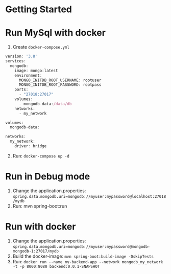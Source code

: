 # Getting Started
# Run MySql with docker
1. Create `docker-compose.yml`
```JavaScript
version: '3.8'
services:
  mongodb:
    image: mongo:latest
    environment:
      MONGO_INITDB_ROOT_USERNAME: rootuser
      MONGO_INITDB_ROOT_PASSWORD: rootpass
    ports:
      - "27018:27017"
    volumes:
      - mongodb-data:/data/db
    networks:
      - my_network

volumes:
  mongodb-data:

networks:
  my_network:
    driver: bridge
```
2. Run: `docker-compose up -d`
# Run in Debug mode
1. Change the application.properties: `spring.data.mongodb.uri=mongodb://myuser:mypassword@localhost:27018/mydb`
2. Run: mvn spring-boot:run
# Run with docker
1. Change the application.properties: `spring.data.mongodb.uri=mongodb://myuser:mypassword@mongodb-mongodb-1:27017/mydb`
2. Build the docker-image: `mvn spring-boot:build-image -DskipTests`
3. Run: `docker run --name my-backend-app --network mongodb_my_network -t -p 8000:8080 backend:0.0.1-SNAPSHOT`

